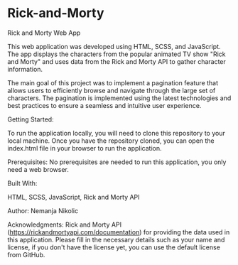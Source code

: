 # Rick-and-Morty

Rick and Morty Web App

This web application was developed using HTML, SCSS, and JavaScript. The app displays the characters from the popular animated TV show "Rick and Morty" and uses data from the Rick and Morty API to gather character information.

The main goal of this project was to implement a pagination feature that allows users to efficiently browse and navigate through the large set of characters. The pagination is implemented using the latest technologies and best practices to ensure a seamless and intuitive user experience.

Getting Started:

To run the application locally, you will need to clone this repository to your local machine. Once you have the repository cloned, you can open the index.html file in your browser to run the application.

Prerequisites:
No prerequisites are needed to run this application, you only need a web browser.

Built With:

HTML,
SCSS,
JavaScript,
Rick and Morty API


Author:
Nemanja Nikolic

Acknowledgments:
Rick and Morty API (https://rickandmortyapi.com/documentation) for providing the data used in this application.
Please fill in the necessary details such as your name and license, if you don't have the license yet, you can use the default license from GitHub.
